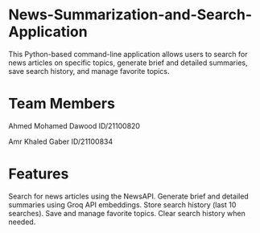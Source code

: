 # News-Summarization-and-Search-Application

This Python-based command-line application allows users to search for news articles on specific topics, generate brief and detailed summaries, save search history, and manage favorite topics.

# Team Members
Ahmed Mohamed Dawood  ID/21100820    

Amr Khaled Gaber    ID/21100834


# Features
Search for news articles using the NewsAPI.
Generate brief and detailed summaries using Groq API embeddings.
Store search history (last 10 searches).
Save and manage favorite topics.
Clear search history when needed.


